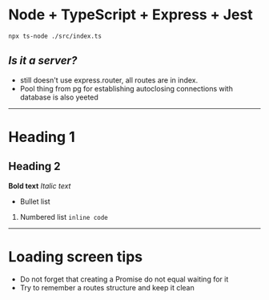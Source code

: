 # Node + TypeScript + Express + Jest
`npx ts-node ./src/index.ts`
## *Is it a server?*
- still doesn't use express.router, all routes are in index.
- Pool thing from pg for establishing autoclosing connections with database is also yeeted

---------------
# Heading 1
## Heading 2
**Bold text**
*Italic text*
- Bullet list
1. Numbered list
`inline code`
---------------

# Loading screen tips
- Do not forget that creating a Promise do not equal waiting for it
- Try to remember a routes structure and keep it clean

